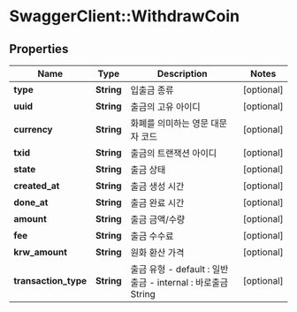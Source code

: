 # SwaggerClient::WithdrawCoin

## Properties
Name | Type | Description | Notes
------------ | ------------- | ------------- | -------------
**type** | **String** | 입출금 종류 | [optional] 
**uuid** | **String** | 출금의 고유 아이디 | [optional] 
**currency** | **String** | 화폐를 의미하는 영문 대문자 코드 | [optional] 
**txid** | **String** | 출금의 트랜잭션 아이디 | [optional] 
**state** | **String** | 출금 상태 | [optional] 
**created_at** | **String** | 출금 생성 시간 | [optional] 
**done_at** | **String** | 출금 완료 시간 | [optional] 
**amount** | **String** | 출금 금액/수량 | [optional] 
**fee** | **String** | 출금 수수료 | [optional] 
**krw_amount** | **String** | 원화 환산 가격 | [optional] 
**transaction_type** | **String** | 출금 유형 - default : 일반출금 - internal : 바로출금  String  | [optional] 



